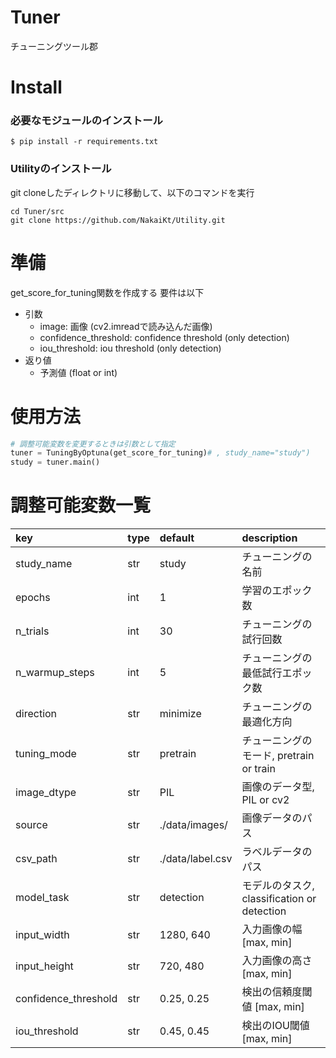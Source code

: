 # Tuner
チューニングツール郡

# Install
### 必要なモジュールのインストール
```
$ pip install -r requirements.txt
```

### Utilityのインストール
git cloneしたディレクトリに移動して、以下のコマンドを実行
```
cd Tuner/src
git clone https://github.com/NakaiKt/Utility.git
```

# 準備
get_score_for_tuning関数を作成する
要件は以下

- 引数
    - image: 画像 (cv2.imreadで読み込んだ画像)
    - confidence_threshold: confidence threshold (only detection)
    - iou_threshold: iou threshold (only detection)
- 返り値
    - 予測値 (float or int)

# 使用方法
```python
# 調整可能変数を変更するときは引数として指定
tuner = TuningByOptuna(get_score_for_tuning)# , study_name="study")
study = tuner.main()
```

# 調整可能変数一覧
<!-- 調整可能な値をテーブル形式で表示 -->

|key|type|default|description|
|:--|:--|:--|:--|
|study_name|str|study|チューニングの名前|
|epochs|int|1|学習のエポック数|
|n_trials|int|30|チューニングの試行回数|
|n_warmup_steps|int|5|チューニングの最低試行エポック数|
|direction|str|minimize|チューニングの最適化方向|
|tuning_mode|str|pretrain|チューニングのモード, pretrain or train|
|image_dtype|str|PIL|画像のデータ型, PIL or cv2|
|source|str|./data/images/|画像データのパス|
|csv_path|str|./data/label.csv|ラベルデータのパス|
|model_task|str|detection|モデルのタスク, classification or detection|
|input_width|str|1280, 640|入力画像の幅 [max, min]|
|input_height|str|720, 480|入力画像の高さ [max, min]|
|confidence_threshold|str|0.25, 0.25|検出の信頼度閾値 [max, min]|
|iou_threshold|str|0.45, 0.45|検出のIOU閾値 [max, min]|